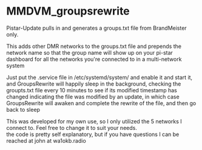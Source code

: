 # MMDVM_groupsrewrite
Pistar-Update pulls in and generates a groups.txt file from BrandMeister only.

This adds other DMR networks to the groups.txt file and prepends 
the network name so that the group name will show up on your pi-star
dashboard for all the networks you're connected to in a multi-network system

Just put the .service file in /etc/systemd/system/ and enable it and start it, 
and GroupsRewrite will happily sleep in the background, checking
the groupts.txt file every 10 minutes to see if its modified timestamp has changed 
indicating the file was modified by an update, in which case GroupsRewrite
will awaken and complete the rewrite of the file, and then go back to sleep

This was developed for my own use, so I only utilized the 5 networks
I connect to.   Feel free to change it to suit your needs.  
the code is pretty self explanatory, but if you have questions
I can be reached at john at wa1okb.radio
